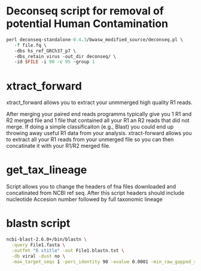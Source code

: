 # Deconseq script for removal of potential Human Contamination
 ```perl 
 perl deconseq-standalone-0.4.3/bwasw_modified_source/deconseq.pl \
    -f file.fq \
    -dbs hs_ref_GRCh37_p7 \
    -dbs_retain virus -out_dir deconseq/ \
    -id $FILE -i 90 -c 95 -group 1
 ```
# xtract_forward

xtract_forward allows you to extract your unmmerged high quality R1 reads.

After merging your paired end reads programms typically give you 1 R1 and R2 merged file and 1 file that contained all your R1 an R2 reads that did not merge. If doing a simple classificaiton (e.g., Blast) you could end up throwing away useful R1 data from your analysis. xtract-forward allows you to extract all your R1 reads from your unmerged file so you can then concatinate it with your R1/R2 merged file.


# get_tax_lineage

Script allows you to change the headers of fna files downloaded and concatinated from NCBI ref seq. After this script
headers should include nucleotide Accesion number followed by full taxonomic lineage

# blastn script
```bash
ncbi-blast-2.6.0+/bin/blastn \
  -query File1.fasta \
  -outfmt "6 stitle" -out File1.blastn.txt \
  -db viral -dust no \
  -max_target_seqs 1 -perc_identity 90 -evalue 0.0001 -min_raw_gapped_score 105
```
